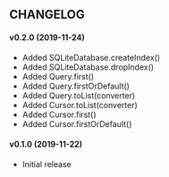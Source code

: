 CHANGELOG
---------

#### v0.2.0 (2019-11-24)
- Added SQLiteDatabase.createIndex()
- Added SQLiteDatabase.dropIndex()
- Added Query.first()
- Added Query.firstOrDefault()
- Added Query.toList(converter)
- Added Cursor.toList(converter)
- Added Cursor.first()
- Added Cursor.firstOrDefault()

#### v0.1.0 (2019-11-22)
- Initial release
